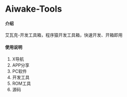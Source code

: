 # Aiwake-Tools

#### 介绍
艾瓦克-开发工具箱，程序猿开发工具箱，快速开发、开箱即用


#### 使用说明

1.  X导航
2.  APP分享
3.  PC软件
4. 开发工具
5. ROM工具
6. 源码

